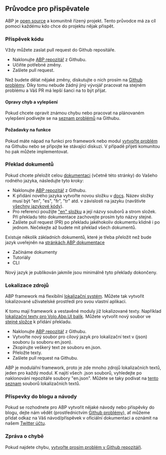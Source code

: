 ## Průvodce pro přispěvatele

ABP je [open source](https://github.com/abpframework) a komunitně řízený projekt. Tento průvodce má za cíl pomoci každému kdo chce do projektu nějak přispět.

### Příspěvek kódu

Vždy můžete zaslat pull request do Github repositáře.

- Naklonujte [ABP repozitář](https://github.com/abpframework/abp/) z Githubu.
- Učiňte potřebné změny.
- Zašlete pull request.

Než budete dělat nějaké změny, diskutujte o nich prosím na [Github problémy](https://github.com/abpframework/abp/issues). Díky tomu nebude žádný jiný vývojář pracovat na stejném problému a Váš PR má lepší šanci na to být přijat.

#### Opravy chyb a vylepšení

Pokud chcete opravit známou chybu nebo pracovat na plánovaném vylepšení podívejte se na [seznam problémů](https://github.com/abpframework/abp/issues) na Githubu.

#### Požadavky na funkce

Pokud máte nápad na funkci pro framework nebo modul [vytvořte problém](https://github.com/abpframework/abp/issues/new) na Githubu nebo se připojte ke stávající diskuzi. V případě přijetí komunitou ho pak můžete implementovat.

### Překlad dokumentů

Pokud chcete přeložit celou [dokumentaci](https://abp.io/documents/) (včetně této stránky) do Vašeho rodného jazyka, následujte tyto kroky:

* Naklonujte [ABP repozitář](https://github.com/abpframework/abp/) z Githubu.
* K přidání nového jazyka vytvořte novou složku v [docs](https://github.com/abpframework/abp/tree/master/docs). Název složky musí být "en", "es", "fr", "tr" atd. v závislosti na jazyku (navštivte [všechny jazykové kódy](https://msdn.microsoft.com/en-us/library/hh441729.aspx)).
* Pro referenci použijte ["en" složku](https://github.com/abpframework/abp/tree/master/docs/en) a její názvy souborů a strom složek. Při překladu této dokumentace zachovejte prosím tyto názvy stejné.
* Zašlete pull request (PR) po překladu jakéhokoliv dokumentu klidně i po jednom. Nečekejte až budete mít překlad všech dokumentů.

Existuje několik základních dokumentů, které je třeba přeložit než bude jazyk uveřejněn na [stránkách ABP dokumentace](https://docs.abp.io)

* Začínáme dokumenty
* Tutoriály
* CLI

Nový jazyk je publikován jakmile jsou minimálně tyto překlady dokončeny.

### Lokalizace zdrojů

ABP framework má flexibilní [lokalizační systém](../Localization.md). Můžete tak vytvořit lokalizované uživatelské prostředí pro svou vlastní aplikaci.

K tomu mají framework a vestavěné moduly již lokalizované texty. Například [lokalizační texty pro Volo.Abp.UI balík](https://github.com/abpframework/abp/blob/master/framework/src/Volo.Abp.UI/Localization/Resources/AbpUi/en.json). Můžete vytvořit nový soubor ve [stejné složce](https://github.com/abpframework/abp/tree/master/framework/src/Volo.Abp.UI/Localization/Resources/AbpUi) k přidání překladu.

* Naklonujte [ABP repozitář](https://github.com/abpframework/abp/) z Githubu.
* Vytvořte nový soubor pro cílový jazyk pro lokalizační text v (json) souboru (u souboru en.json).
* Zkopírujte veškerý text ze souboru en.json.
* Přeložte texty.
* Zašlete pull request na Githubu.

ABP je modulářní framework, proto je zde mnoho zdrojů lokalizačních textů, jeden pro každý modul. K najití všech .json souborů, vyhledejte po naklonování repozitáře soubory "en.json". Můžete se taky podívat na [tento seznam](Localization-Text-Files.md) souborů lokalizačních textů.

### Příspevky do blogu a návody

Pokud se rozhodnete pro ABP vytvořit nějaké návody nebo příspěvky do blogu, dejte nám vědět (prostřednictvím [Github problémy](https://github.com/abpframework/abp/issues)), ať můžeme přidat odkaz na Váš návod/příspěvek v oficiální dokumentaci a oznámit na našem [Twitter účtu](https://twitter.com/abpframework).

### Zpráva o chybě

Pokud najdete chybu, [vytvořte prosím problém v Github repozitáři](https://github.com/abpframework/abp/issues/new).
